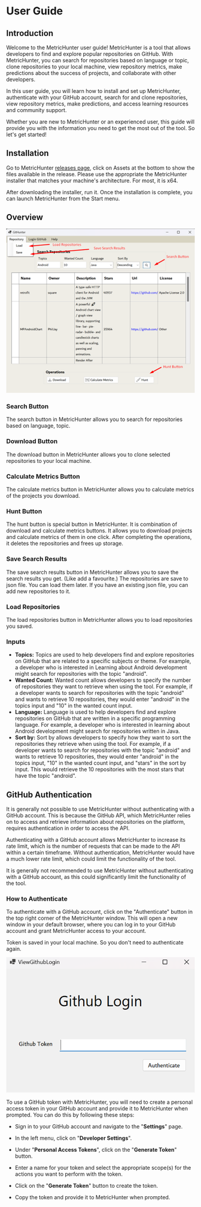 # User Guide

## Introduction

Welcome to the MetricHunter user guide! MetricHunter is a tool that allows developers to find and explore popular repositories on GitHub. With MetricHunter, you can search for repositories based on language or topic, clone repositories to your local machine, view repository metrics, make predictions about the success of projects, and collaborate with other developers.

In this user guide, you will learn how to install and set up MetricHunter, authenticate with your GitHub account, search for and clone repositories, view repository metrics, make predictions, and access learning resources and community support.

Whether you are new to MetricHunter or an experienced user, this guide will provide you with the information you need to get the most out of the tool. So let's get started!


## Installation

Go to MetricHunter [releases page](https://github.com/salihozkara/MetricHunter/releases), click on Assets at the bottom to show the files available in the release. Please use the appropriate the MetricHunter installer that matches your machine's architecture. For most, it is x64.

After downloading the installer, run it. Once the installation is complete, you can launch MetricHunter from the Start menu.

## Overview

![MetricHunter Overview](images/overview.png)

### Search Button

The search button in MetricHunter allows you to search for repositories based on language, topic. 

### Download Button

The download button in MetricHunter allows you to clone selected repositories to your local machine.

### Calculate Metrics Button

The calculate metrics button in MetricHunter allows you to calculate metrics of the projects you download.

### Hunt Button

The hunt button is special button in MetricHunter. It is combination of download and calculate metrics buttons. It allows you to download projects and calculate metrics of them in one click. After completing the operations, it deletes the repositories and frees up storage.

### Save Search Results

The save search results button in MetricHunter allows you to save the search results you get. (Like add a favourite.) The repositories are save to json file. You can load them later. If you have an existing json file, you can add new repositories to it.

### Load Repositories

The load repositories button in MetricHunter allows you to load repositories you saved.

### Inputs

* **Topics:** Topics are used to help developers find and explore repositories on GitHub that are related to a specific subjects or theme. For example, a developer who is interested in Learning about Android development might search for repositories with the topic "android".
* **Wanted Count:** Wanted count allows developers to specify the number of repositories they want to retrieve when using the tool. For example, if a developer wants to search for repositories with the topic "android" and wants to retrieve 10 repositories, they would enter "android" in the topics input and "10" in the wanted count input.
* **Language:** Language is used to help developers find and explore repositories on GitHub that are written in a specific programming language. For example, a developer who is interested in learning about Android development might search for repositories written in Java.
* **Sort by:** Sort by allows developers to specify how they want to sort the repositories they retrieve when using the tool. For example, if a developer wants to search for repositories with the topic "android" and wants to retrieve 10 repositories, they would enter "android" in the topics input, "10" in the wanted count input, and "stars" in the sort by input. This would retrieve the 10 repositories with the most stars that have the topic "android".

## GitHub Authentication

It is generally not possible to use MetricHunter without authenticating with a GitHub account. This is because the GitHub API, which MetricHunter relies on to access and retrieve information about repositories on the platform, requires authentication in order to access the API.

Authenticating with a GitHub account allows MetricHunter to increase its rate limit, which is the number of requests that can be made to the API within a certain timeframe. Without authentication, MetricHunter would have a much lower rate limit, which could limit the functionality of the tool.

It is generally not recommended to use MetricHunter without authenticating with a GitHub account, as this could significantly limit the functionality of the tool.

### How to Authenticate

To authenticate with a GitHub account, click on the "Authenticate" button in the top right corner of the MetricHunter window. This will open a new window in your default browser, where you can log in to your GitHub account and grant MetricHunter access to your account.

Token is saved in your local machine. So you don't need to authenticate again.

![Authenticate](images/authenticate.png)

To use a GitHub token with MetricHunter, you will need to create a personal access token in your GitHub account and provide it to MetricHunter when prompted. You can do this by following these steps:

* Sign in to your GitHub account and navigate to the "**Settings**" page.

* In the left menu, click on "**Developer Settings**".

* Under "**Personal Access Tokens**", click on the "**Generate Token**" button.

* Enter a name for your token and select the appropriate scope(s) for the actions you want to perform with the token.

* Click on the "**Generate Token**" button to create the token.

* Copy the token and provide it to MetricHunter when prompted.